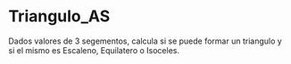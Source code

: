 # Triangulo_AS
Dados valores de 3 segementos, calcula si se puede formar un triangulo y si el mismo es Escaleno, Equilatero o Isoceles.
